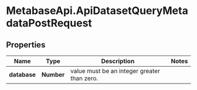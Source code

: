 # MetabaseApi.ApiDatasetQueryMetadataPostRequest

## Properties

Name | Type | Description | Notes
------------ | ------------- | ------------- | -------------
**database** | **Number** | value must be an integer greater than zero. | 


